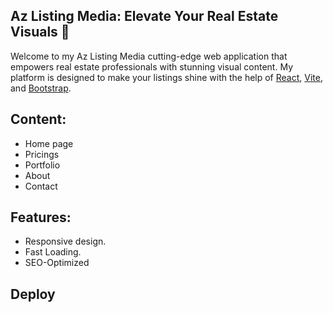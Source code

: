 ## Az Listing Media: Elevate Your Real Estate Visuals 📸 

Welcome to my Az Listing Media cutting-edge web application that empowers real estate professionals with stunning visual content. My platform is designed to make your listings shine with the help of  [React](https://es.react.dev/reference/react), [Vite](https://vitejs.dev/), and [Bootstrap](https://react-bootstrap.netlify.app/). 

## Content:

- Home page
- Pricings
- Portfolio
- About
- Contact

## Features:

- Responsive design.
- Fast Loading.
- SEO-Optimized

## Deploy



